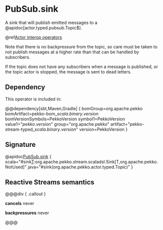 # PubSub.sink

A sink that will publish emitted messages to a @apidoc[actor.typed.pubsub.Topic$].

@ref[Actor interop operators](../index.md#actor-interop-operators)

Note that there is no backpressure from the topic, so care must be taken to not publish messages at a higher rate than that can be handled 
by subscribers.

If the topic does not have any subscribers when a message is published, or the topic actor is stopped, the message is sent to dead letters.

## Dependency

This operator is included in:

@@dependency[sbt,Maven,Gradle] {
bomGroup=org.apache.pekko bomArtifact=pekko-bom_$scala.binary.version$ bomVersionSymbols=PekkoVersion
symbol1=PekkoVersion
value1="$pekko.version$"
group="org.apache.pekko"
artifact="pekko-stream-typed_$scala.binary.version$"
version=PekkoVersion
}

## Signature

@apidoc[PubSub.sink](stream.typed.*.PubSub$) { scala="#sink[T](topic:org.apache.pekko.actor.typed.Toppic[T]):org.apache.pekko.stream.scaladsl.Sink[T,org.apache.pekko.NotUsed]" java="#sink(org.apache.pekko.actor.typed.Topic)" }

## Reactive Streams semantics

@@@div { .callout }

**cancels** never

**backpressures** never

@@@
